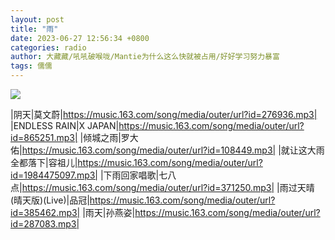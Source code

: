 ```yaml
---
layout: post
title: "雨"
date: 2023-06-27 12:56:34 +0800
categories: radio
author: 大藏藏/吼吼破喉咙/Mantie为什么这么快就被占用/好好学习努力暴富
tags: 儒儒
---
```

![]({{site.baseurl}}/images/cover_20230627.jpg)

|阴天|莫文蔚|https://music.163.com/song/media/outer/url?id=276936.mp3|
|ENDLESS RAIN|X JAPAN|https://music.163.com/song/media/outer/url?id=865251.mp3|
|倾城之雨|罗大佑|https://music.163.com/song/media/outer/url?id=108449.mp3|
|就让这大雨全都落下|容祖儿|https://music.163.com/song/media/outer/url?id=1984475097.mp3|
|下雨回家唱歌|七八点|https://music.163.com/song/media/outer/url?id=371250.mp3|
|雨过天晴(晴天版)(Live)|品冠|https://music.163.com/song/media/outer/url?id=385462.mp3|
|雨天|孙燕姿|https://music.163.com/song/media/outer/url?id=287083.mp3|

